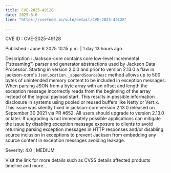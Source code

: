 ```yaml
---
title: CVE-2025-49128
date: 2025-6-6
lien: "https://cvefeed.io/vuln/detail/CVE-2025-49128"

---
```


CVE ID : CVE-2025-49128

Published :  June 6
2025
10:15 p.m. | 1 day
13 hours ago

Description : Jackson-core contains core low-level incremental ("streaming") parser and generator abstractions used by Jackson Data Processor. Starting in version 2.0.0 and prior to version 2.13.0
a flaw in jackson-core's `JsonLocation._appendSourceDesc` method allows up to 500 bytes of unintended memory content to be included in exception messages. When parsing JSON from a byte array with an offset and length
the exception message incorrectly reads from the beginning of the array instead of the logical payload start. This results in possible information disclosure in systems using pooled or reused buffers
like Netty or Vert.x. This issue was silently fixed in jackson-core version 2.13.0
released on September 30
2021
via PR #652. All users should upgrade to version 2.13.0 or later. If upgrading is not immediately possible
applications can mitigate the issue by disabling exception message exposure to clients to avoid returning parsing exception messages in HTTP responses and/or disabling source inclusion in exceptions to prevent Jackson from embedding any source content in exception messages
avoiding leakage.

Severity: 4.0 | MEDIUM

Visit the link for more details
such as CVSS details
affected products
timeline
and more...
